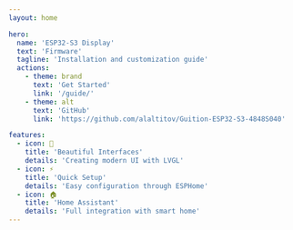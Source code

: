 ```yaml
---
layout: home

hero:
  name: 'ESP32-S3 Display'
  text: 'Firmware'
  tagline: 'Installation and customization guide'
  actions:
    - theme: brand
      text: 'Get Started'
      link: '/guide/'
    - theme: alt
      text: 'GitHub'
      link: 'https://github.com/alaltitov/Guition-ESP32-S3-4848S040'

features:
  - icon: 🎨
    title: 'Beautiful Interfaces'
    details: 'Creating modern UI with LVGL'
  - icon: ⚡
    title: 'Quick Setup'
    details: 'Easy configuration through ESPHome'
  - icon: 🏠
    title: 'Home Assistant'
    details: 'Full integration with smart home'
---
```



